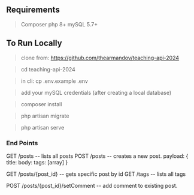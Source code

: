 ## Requirements
> Composer 
> php 8+
> mySQL 5.7+


## To Run Locally

> clone from: https://github.com/thearmandov/teaching-api-2024

> cd teaching-api-2024

> in cli: cp .env.example .env 

> add your mySQL credentials (after creating a local database)

> composer install

> php artisan migrate

> php artisan serve


### End Points

GET /posts -- lists all posts
POST /posts -- creates a new post.
    payload: { 
        title: <string>
        body: <string>
        tags: [array]
     }

GET /posts/{post_id} -- gets specific post by id
GET /tags -- lists all tags

POST /posts/{post_id}/setComment -- add comment to existing post.